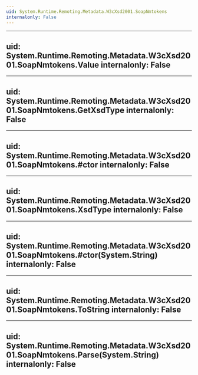 ```yaml
---
uid: System.Runtime.Remoting.Metadata.W3cXsd2001.SoapNmtokens
internalonly: False
---
```


---
uid: System.Runtime.Remoting.Metadata.W3cXsd2001.SoapNmtokens.Value
internalonly: False
---

---
uid: System.Runtime.Remoting.Metadata.W3cXsd2001.SoapNmtokens.GetXsdType
internalonly: False
---

---
uid: System.Runtime.Remoting.Metadata.W3cXsd2001.SoapNmtokens.#ctor
internalonly: False
---

---
uid: System.Runtime.Remoting.Metadata.W3cXsd2001.SoapNmtokens.XsdType
internalonly: False
---

---
uid: System.Runtime.Remoting.Metadata.W3cXsd2001.SoapNmtokens.#ctor(System.String)
internalonly: False
---

---
uid: System.Runtime.Remoting.Metadata.W3cXsd2001.SoapNmtokens.ToString
internalonly: False
---

---
uid: System.Runtime.Remoting.Metadata.W3cXsd2001.SoapNmtokens.Parse(System.String)
internalonly: False
---
